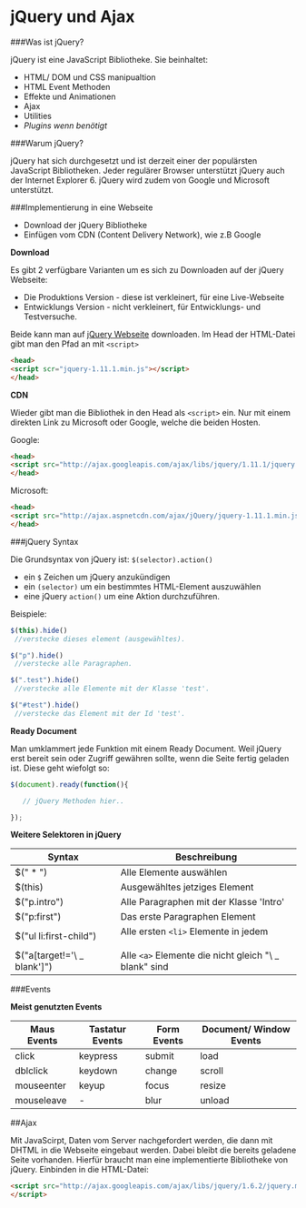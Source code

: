 jQuery und Ajax
======

###Was ist jQuery?

jQuery ist eine JavaScript Bibliotheke. Sie beinhaltet:

* HTML/ DOM und CSS manipualtion
* HTML Event Methoden
* Effekte und Animationen
* Ajax
* Utilities
* *Plugins wenn benötigt*

###Warum jQuery?

jQuery hat sich durchgesetzt und ist derzeit einer der populärsten JavaScript Bibliotheken.
Jeder regulärer Browser unterstützt jQuery auch der Internet Explorer 6. jQuery wird zudem von Google und Microsoft unterstützt.

###Implementierung in eine Webseite

* Download der jQuery Bibliotheke
* Einfügen vom CDN (Content Delivery Network), wie z.B Google

**Download**

Es gibt 2 verfügbare Varianten um es sich zu Downloaden auf der jQuery Webseite:

* Die Produktions Version - diese ist verkleinert, für eine Live-Webseite
* Entwicklungs Version - nicht verkleinert, für Entwicklungs- und Testversuche.

Beide kann man auf [jQuery Webseite](http://jquery.com/download/) downloaden. Im Head der HTML-Datei gibt man den Pfad an mit `<script>`
```html
<head>
<script scr="jquery-1.11.1.min.js"></script>
</head>
```
**CDN**

Wieder gibt man die Bibliothek in den Head als `<script>` ein. Nur mit einem direkten Link zu Microsoft oder Google, welche die beiden Hosten.

Google:
```html
<head>
<script src="http://ajax.googleapis.com/ajax/libs/jquery/1.11.1/jquery.min.js"></script>
</head>
```

Microsoft:

```html
<head>
<script src="http://ajax.aspnetcdn.com/ajax/jQuery/jquery-1.11.1.min.js"></script>
</head>
```

###jQuery Syntax

Die Grundsyntax von jQuery ist: `$(selector).action()`

* ein `$` Zeichen um jQuery anzukündigen
* ein `(selector)` um ein bestimmtes HTML-Element auszuwählen
* eine jQuery `action()` um eine Aktion durchzuführen.

Beispiele:

```js
$(this).hide()
 //verstecke dieses element (ausgewähltes).

$("p").hide()
 //verstecke alle Paragraphen.

$(".test").hide()
 //verstecke alle Elemente mit der Klasse 'test'.

$("#test").hide()
 //verstecke das Element mit der Id 'test'.
```

**Ready Document**

Man umklammert jede Funktion mit einem Ready Document. Weil jQuery erst bereit sein oder Zugriff gewähren sollte, wenn die Seite fertig geladen ist.
Diese geht wiefolgt so:

```js
$(document).ready(function(){

   // jQuery Methoden hier..

});
```

**Weitere Selektoren in jQuery**

| Syntax | Beschreibung |
| ------ | ------------ |
| $(" \* ") | Alle Elemente auswählen |
| $(this) | Ausgewähltes jetziges Element |
| $("p.intro") | Alle Paragraphen mit der Klasse 'Intro' |
| $("p:first") | Das erste Paragraphen Element |
| $("ul li:first-child") | Alle ersten `<li>` Elemente in jedem <ul> |
| $("a[target!='\ _ blank']") | Alle `<a>` Elemente die nicht gleich "\ _ blank" sind |

###Events

**Meist genutzten Events**

|Maus Events|Tastatur Events|Form Events|Document/ Window Events|
|---------|----------|----------|----------------|
|click|keypress|submit|load|
|dblclick|keydown|change|scroll|
|mouseenter|keyup|focus|resize|
|mouseleave|-|blur|unload|


##Ajax

Mit JavaScirpt, Daten vom Server nachgefordert werden, die dann mit DHTML in die Webseite eingebaut werden.
Dabei bleibt die bereits geladene Seite vorhanden. Hierfür braucht man eine implementierte Bibliotheke von jQuery.
Einbinden in die HTML-Datei:
```html
<script src="http://ajax.googleapis.com/ajax/libs/jquery/1.6.2/jquery.min.js" type="text/javascript">
</script>
```
